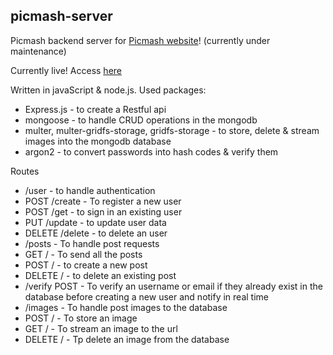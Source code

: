 ## picmash-server

Picmash backend server for [Picmash website](https://picmash.netlify.com)! (currently under maintenance)

Currently live! Access [here](https://picmash-server.herokuapp.com)

Written in javaScript & node.js.
Used packages:
 - Express.js - to create a Restful api
 - mongoose - to handle CRUD operations in the mongodb
 - multer, multer-gridfs-storage, gridfs-storage - to store, delete & stream images into the mongodb database
 - argon2 - to convert passwords into hash codes & verify them

Routes
 - /user - to handle authentication
  - POST /create - To register a new user
  - POST /get - to sign in an existing user
  - PUT /update - to update user data
  - DELETE /delete - to delete an user
 - /posts - To handle post requests
  - GET / - To send all the posts
  - POST / - to create a new post
  - DELETE / - to delete an existing post
 - /verify POST - To verify an username or email if they already exist in the database before creating a new user and notify in real time
 - /images - To handle post images to the database
  - POST / - To store an image
  - GET / - To stream an image to the url
  - DELETE / - Tp delete an image from the database